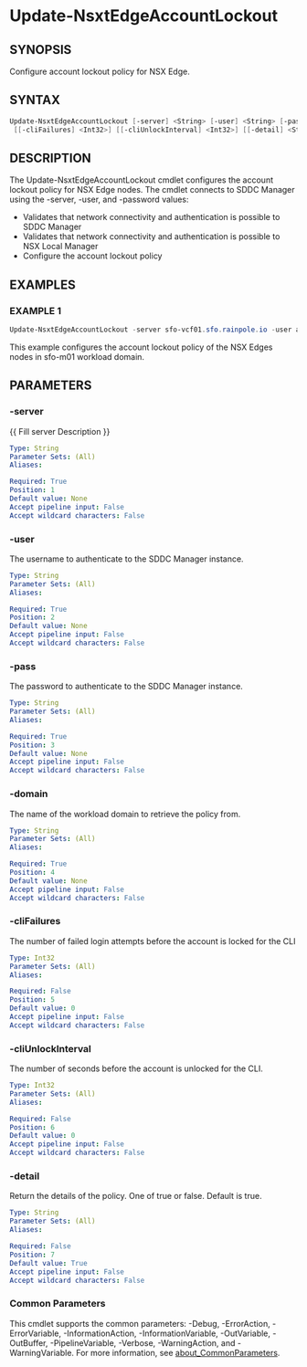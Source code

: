 # Update-NsxtEdgeAccountLockout

## SYNOPSIS

Configure account lockout policy for NSX Edge.

## SYNTAX

```powershell
Update-NsxtEdgeAccountLockout [-server] <String> [-user] <String> [-pass] <String> [-domain] <String>
 [[-cliFailures] <Int32>] [[-cliUnlockInterval] <Int32>] [[-detail] <String>] [<CommonParameters>]
```

## DESCRIPTION

The Update-NsxtEdgeAccountLockout cmdlet configures the account lockout policy for NSX Edge nodes.
The cmdlet connects to SDDC Manager using the -server, -user, and -password values:

- Validates that network connectivity and authentication is possible to SDDC Manager
- Validates that network connectivity and authentication is possible to NSX Local Manager
- Configure the account lockout policy

## EXAMPLES

### EXAMPLE 1

```powershell
Update-NsxtEdgeAccountLockout -server sfo-vcf01.sfo.rainpole.io -user administrator@vsphere.local -pass VMw@re1! -domain sfo-m01 -cliFailures 5 -cliUnlockInterval 900
```

This example configures the account lockout policy of the NSX Edges nodes in sfo-m01 workload domain.

## PARAMETERS

### -server

{{ Fill server Description }}

```yaml
Type: String
Parameter Sets: (All)
Aliases:

Required: True
Position: 1
Default value: None
Accept pipeline input: False
Accept wildcard characters: False
```

### -user

The username to authenticate to the SDDC Manager instance.

```yaml
Type: String
Parameter Sets: (All)
Aliases:

Required: True
Position: 2
Default value: None
Accept pipeline input: False
Accept wildcard characters: False
```

### -pass

The password to authenticate to the SDDC Manager instance.

```yaml
Type: String
Parameter Sets: (All)
Aliases:

Required: True
Position: 3
Default value: None
Accept pipeline input: False
Accept wildcard characters: False
```

### -domain

The name of the workload domain to retrieve the policy from.

```yaml
Type: String
Parameter Sets: (All)
Aliases:

Required: True
Position: 4
Default value: None
Accept pipeline input: False
Accept wildcard characters: False
```

### -cliFailures

The number of failed login attempts before the account is locked for the CLI

```yaml
Type: Int32
Parameter Sets: (All)
Aliases:

Required: False
Position: 5
Default value: 0
Accept pipeline input: False
Accept wildcard characters: False
```

### -cliUnlockInterval

The number of seconds before the account is unlocked for the CLI.

```yaml
Type: Int32
Parameter Sets: (All)
Aliases:

Required: False
Position: 6
Default value: 0
Accept pipeline input: False
Accept wildcard characters: False
```

### -detail

Return the details of the policy.
One of true or false.
Default is true.

```yaml
Type: String
Parameter Sets: (All)
Aliases:

Required: False
Position: 7
Default value: True
Accept pipeline input: False
Accept wildcard characters: False
```

### Common Parameters

This cmdlet supports the common parameters: -Debug, -ErrorAction, -ErrorVariable, -InformationAction, -InformationVariable, -OutVariable, -OutBuffer, -PipelineVariable, -Verbose, -WarningAction, and -WarningVariable. For more information, see [about_CommonParameters](http://go.microsoft.com/fwlink/?LinkID=113216).
